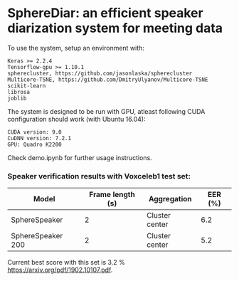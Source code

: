 # SphereDiar: an efficient speaker diarization system for meeting data

To use the system, setup an environment with:

```
Keras >= 2.2.4 
Tensorflow-gpu >= 1.10.1
spherecluster, https://github.com/jasonlaska/spherecluster
Multicore-TSNE, https://github.com/DmitryUlyanov/Multicore-TSNE
scikit-learn
librosa
joblib
```


The system is designed to be run with GPU, atleast following CUDA configuration should work (with Ubuntu 16.04):

```
CUDA version: 9.0
CuDNN version: 7.2.1
GPU: Quadro K2200
```

Check demo.ipynb for further usage instructions.

### Speaker verification results with Voxceleb1 test set:


| Model  | Frame length (s) | Aggregation | EER (%) |
| ------------- |-----| ------| ---- |
| SphereSpeaker  |2| Cluster center | 6.2  |
| SphereSpeaker 200 |2| Cluster center | 5.2 |

Current best score with this set is 3.2 % https://arxiv.org/pdf/1902.10107.pdf. 




